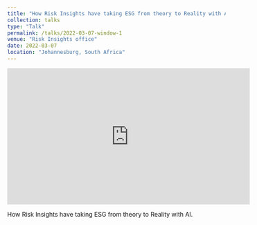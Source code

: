 ```yaml
---
title: "How Risk Insights have taking ESG from theory to Reality with AI"
collection: talks
type: "Talk"
permalink: /talks/2022-03-07-window-1
venue: "Risk Insights office"
date: 2022-03-07
location: "Johannesburg, South Africa"
---
```

<iframe width="560" height="315" src="https://www.youtube.com/embed/h-G5TjNtg74" title="YouTube video player" frameborder="0" allow="accelerometer; autoplay; clipboard-write; encrypted-media; gyroscope; picture-in-picture" allowfullscreen></iframe>

<!-- [More information here](https://www.youtube.com/watch?v=h-G5TjNtg74&list=PLXKEAn6Up2ASqoQt6mLvGD2IWwELzlvj3&index=8) -->

How Risk Insights have taking ESG from theory to Reality with AI. 
